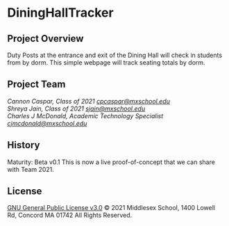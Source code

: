# DiningHallTracker

## Project Overview
Duty Posts at the entrance and exit of the Dining Hall will check in students from by dorm. This simple webpage will track seating totals by dorm.

## Project Team
*Cannon Caspar, Class of 2021 cpcaspar@mxschool.edu* <br>
*Shreya Jain, Class of 2021 sjain@mxschool.edu* <br>
*Charles J McDonald, Academic Technology Specialist cjmcdonald@mxschool.edu*

## History
Maturity: Beta v0.1
This is now a live proof-of-concept that we can share with Team 2021.

## License
[GNU General Public License v3.0](/COPYING.txt)
© 2021 Middlesex School, 1400 Lowell Rd, Concord MA 01742 All Rights Reserved.
